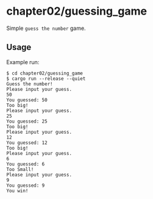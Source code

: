 # chapter02/guessing_game

Simple `guess the number` game.

## Usage

Example run:

```console
$ cd chapter02/guessing_game
$ cargo run --release --quiet
Guess the number!
Please input your guess.
50
You guessed: 50
Too big!
Please input your guess.
25
You guessed: 25
Too big!
Please input your guess.
12
You guessed: 12
Too big!
Please input your guess.
6
You guessed: 6
Too Small!
Please input your guess.
9
You guessed: 9
You win!
```
